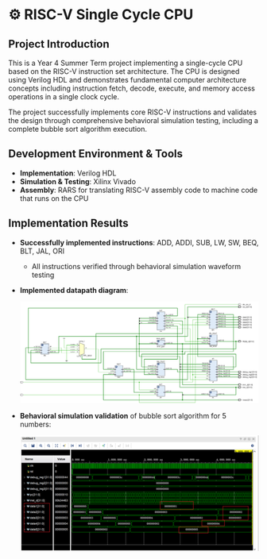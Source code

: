 # ⚙ RISC-V Single Cycle CPU

## Project Introduction

This is a Year 4 Summer Term project implementing a single-cycle CPU based on the RISC-V instruction set architecture. The CPU is designed using Verilog HDL and demonstrates fundamental computer architecture concepts including instruction fetch, decode, execute, and memory access operations in a single clock cycle.

The project successfully implements core RISC-V instructions and validates the design through comprehensive behavioral simulation testing, including a complete bubble sort algorithm execution.

## Development Environment & Tools

- **Implementation**: Verilog HDL
- **Simulation & Testing**: Xilinx Vivado
- **Assembly**: RARS for translating RISC-V assembly code to machine code that runs on the CPU

## Implementation Results

- **Successfully implemented instructions**: ADD, ADDI, SUB, LW, SW, BEQ, BLT, JAL, ORI
  - All instructions verified through behavioral simulation waveform testing

- **Implemented datapath diagram**:

  ![demo](./img/demo.png)

- **Behavioral simulation validation** of bubble sort algorithm for 5 numbers:

  ![demo2](./img/demo2.png)
